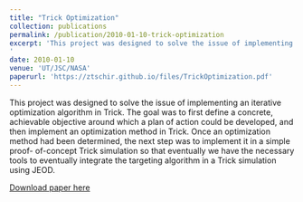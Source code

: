 ```yaml
---
title: "Trick Optimization"
collection: publications
permalink: /publication/2010-01-10-trick-optimization
excerpt: 'This project was designed to solve the issue of implementing an iterative optimization algorithm in Trick. The goal was to first define a concrete, achievable objective around which a plan of action could be developed, and then implement an optimization method in Trick. Once an optimization method had been determined, the next step was to implement it in a simple proof- of-concept Trick simulation so that eventually we have the necessary tools to eventually integrate the targeting algorithm in a Trick simulation using JEOD.
'
date: 2010-01-10
venue: 'UT/JSC/NASA'
paperurl: 'https://ztschir.github.io/files/TrickOptimization.pdf'
---
```

This project was designed to solve the issue of implementing an iterative optimization algorithm in Trick. The goal was to first define a concrete, achievable objective around which a plan of action could be developed, and then implement an optimization method in Trick. Once an optimization method had been determined, the next step was to implement it in a simple proof- of-concept Trick simulation so that eventually we have the necessary tools to eventually integrate the targeting algorithm in a Trick simulation using JEOD.

[Download paper here](https://ztschir.github.io/files/TrickOptimization.pdf)
